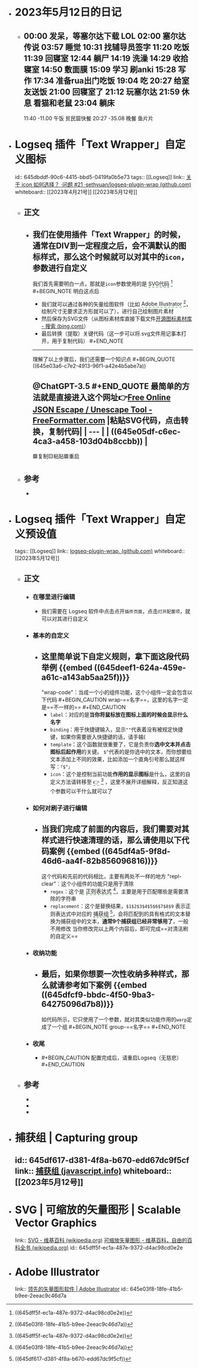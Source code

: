 - # 2023年5月12日的日记
	- 00:00
	  发呆，等塞尔达下载
	  LOL
	  02:00
	  塞尔达传说
	  03:57
	  睡觉
	  10:31
	  找辅导员签字
	  11:20
	  吃饭
	  11:39
	  回寝室
	  12:44
	  躺尸
	  14:19
	  洗澡
	  14:29
	  收拾寝室
	  14:50
	  敷面膜
	  15:09
	  学习
	  刷anki
	  15:28
	  写作
	  17:34
	  准备rua出门吃饭
	  19:04
	  吃
	  20:27
	  给室友送饭
	  21:00
	  回寝室了
	  21:12
	  玩塞尔达
	  21:59
	  休息
	  看猫和老鼠
	  23:04
	  躺床 
	  ---
	  11:40
	  -11.00
	  午饭
	  贫民窟快餐
	  20:27
	  -35.08
	  晚餐
	  鱼片片
- # Logseq 插件「Text Wrapper」自定义图标
  id:: 645dbddf-90c6-4415-bbd5-0419fa0b5e73
  tags:: [[Logseq]]
  link:: [关于 icon 如何选择？ ·问题 #21 ·sethyuan/logseq-plugin-wrap (github.com)](https://github.com/sethyuan/logseq-plugin-wrap/issues/21#issuecomment-1423519967)
  whiteboard:: [[2023年4月21号]] [[2023年5月12号]]
	- ## 正文
		- 我们在使用插件「Text Wrapper」的时候，通常在DIV到一定程度之后，会不满默认的图标样式，那么这个时候就可以对其中的`icon`，参数进行自定义
		  ---
		  我们首先需要明白一点，那就是`icon`参数使用的是 <span style="border-bottom:2px dashed DarkSeaGreen;">SVG代码</span> [^1]
		  #+BEGIN_NOTE
		  明白这点后 
		  * 我们就可以通过各种的矢量绘图软件（比如 <span style="border-bottom:2px dashed DarkSeaGreen;">Adobe Illustrator</span> [^2]，绘制尺寸无要求正方形就可以了），进行自己绘制图片素材
		  * 然后保存为SVG文件（从图标素材库直接下载文件[开源图标素材库 - 搜索 (bing.com)](https://cn.bing.com/search?pglt=129&q=%E5%BC%80%E6%BA%90%E5%9B%BE%E6%A0%87%E7%B4%A0%E6%9D%90%E5%BA%93&cvid=fb2d466368cd4eb5a556662898d0a0ae&aqs=edge..69i57.10967j0j1&FORM=ANNTA1&PC=U531)）
		  * 最后转换（提取）关键代码（这一步可以将.svg文件用记事本打开，用于复制代码）
		  #+END_NOTE
		  ---
		  理解了以上步骤后，我们还需要一个知识点
		  #+BEGIN_QUOTE
		  ((645e03a6-c7e2-4913-96f1-a42e4b5abe7a))
		  
		  @ChatGPT-3.5
		  #+END_QUOTE
		  最简单的方法就是直接进入这个网址👉[Free Online JSON Escape / Unescape Tool - FreeFormatter.com](https://www.freeformatter.com/json-escape.html)
		  |粘贴**SVG代码**，点击转换，复制代码|
		  | --- |
		  | ((645e05df-c6ec-4ca3-a458-103d04b8ccbb)) |
		  ---
		  🟩复制🟨粘贴🟥重启
	- ## 参考
		- [^1]: ((645dff5f-ec1a-487e-9372-d4ac98cd0e2e))
		  [^2]: ((645e03f8-18fe-41b5-b9ee-2eeac9c46d7a))
- # Logseq 插件「Text Wrapper」自定义预设值
  tags:: [[Logseq]]
  link:: [logseq-plugin-wrap. (github.com)](https://github.com/sethyuan/logseq-plugin-wrap)
  whiteboard:: [[2023年5月12号]]
	- ## 正文
		- ### 在哪里进行编辑
			- 我们需要在 Logseq 软件中点击点开`插件页面`，点击`打开配置项`，就可以对其进行自定义
		- ### 基本的自定义
			- 这里简单说下自定义规则，拿下面这段代码举例
			  {{embed ((645deef1-624a-459e-a61c-a143ab5aa25f))}}
			  ---
			  "wrap-code"：当成一个小的组件功能，这个小组件一定会包含以下代码
			  #+BEGIN_CAUTION
			  wrap-==名字==，这里的名字一定是==不一样的==
			  #+END_CAUTION 
			  * `label`：对应的是**当你将鼠标放在图标上面的时候会显示什么名字**
			  * `binding`：用于快捷键输入，显示`""`代表着没有被规定快捷键，如果你需要嵌入快捷键的话，请手输(
			  * `template`：这个函数就很重要了，它是负责你**选中文本并点击图标后起作用**的关键。
			  `$^`代表的是你选中的文本，而你想要给文本添加上不同的效果，比如添加一个直角引号那么就这样写：`「$^」`
			  * `icon`：这个是控制当前功能**作用的显示图标**是什么，这里的自定义方法请转移至 <span style="border-bottom:2px dashed DarkSeaGreen;">👉</span> [^1] ，这里不展开详细解释，反正知道这个参数可以干什么就可以了
		- ### 如何对刷子进行编辑
			- 当我们完成了前面的内容后，我们需要对其样式进行快速清理的话，那么请使用以下代码案例
			  {{embed ((645df4a5-9f8d-46d6-aa4f-82b856096816))}}
			  ---
			  这个代码和先前的代码相比，主要有两处不一样的地方
			  "repl-clear"：这个小组件的功能只是用于清除
			  * `regex`：这个是 <span style="border-bottom:2px dashed DarkSeaGreen;">正则表达式</span> [^2]，主要是用于匹配哪些是需要清除的字符串
			  * `replacement`：这个是替换结果，`$1$2$3$4$5$6$7$8$9` 表示正则表达式中对应的 <span style="border-bottom:2px dashed DarkSeaGreen;">捕获组</span> [^3]，会将匹配到的具有格式的文本替换为捕获组中的文本，**通常9个捕获组已经非常够用了**，一般不用修改
			  当你修改完以上两个内容后，即可完成==对清洁刷的自定义==
		- ### 收纳功能
			- 最后，如果你想要一次性收纳多种样式，那么就请参考如下案例
			  {{embed ((645dfcf9-bbdc-4f50-9ba3-64275096d7b8))}}
			  ---
			  如代码所示，它只使用了一个参数，就对其类似功能作用的`warp`定成了一个组
			  #+BEGIN_NOTE
			  group-==名字==
			  #+END_NOTE
		- ### 收尾
			- #+BEGIN_CAUTION
			  配置完成后，请重启Logseq（无慈悲）
			  #+END_CAUTION
	- ## 参考
		- [^1]: ((645dbddf-90c6-4415-bbd5-0419fa0b5e73))
		- [^2]: ((645736dc-c077-4673-a89a-97fa009243ff))
		- [^3]: ((645df617-d381-4f8a-b670-edd67dc9f5cf))
- # 捕获组 | Capturing group
  id:: 645df617-d381-4f8a-b670-edd67dc9f5cf
  link:: [捕获组 (javascript.info)](https://zh.javascript.info/regexp-groups)
  whiteboard:: [[2023年5月12号]]
	-
- # SVG | 可缩放的矢量图形 | Scalable Vector Graphics
  link:: [SVG - 维基百科 (wikipedia.org)](https://en.wikipedia.org/wiki/SVG) [可缩放矢量图形 - 维基百科，自由的百科全书 (wikipedia.org)](https://zh.wikipedia.org/wiki/%E5%8F%AF%E7%B8%AE%E6%94%BE%E5%90%91%E9%87%8F%E5%9C%96%E5%BD%A2)
  id:: 645dff5f-ec1a-487e-9372-d4ac98cd0e2e
- # Adobe Illustrator
  link:: [领先的矢量图形软件 | Adobe Illustrator](https://www.adobe.com/cn/products/illustrator.html)
  id:: 645e03f8-18fe-41b5-b9ee-2eeac9c46d7a